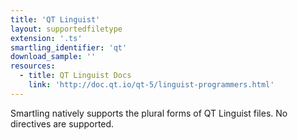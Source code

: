 ```yaml
---
title: 'QT Linguist'
layout: supportedfiletype
extension: '.ts'
smartling_identifier: 'qt'
download_sample: ''
resources: 
  - title: QT Linguist Docs
    link: 'http://doc.qt.io/qt-5/linguist-programmers.html'
---
```


Smartling natively supports the plural forms of QT Linguist files. No directives are supported.